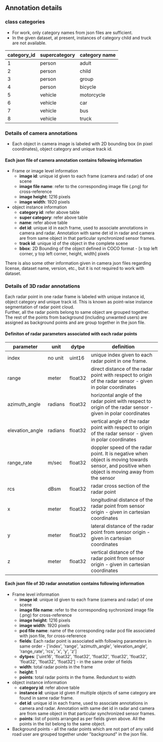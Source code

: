 ## Annotation details

### class categories

* For work, only category names from json files are sufficient.
* In the given dataset, at present, instances of category child and truck are not available.

| category_id | supercategory | category name |
|---|---|---|
| 1 | person | adult |
| 2 | person | child |
| 3 | person | group |
| 4 | person | bicycle |
| 5 | vehicle | motorcycle |
| 6 | vehicle | car |
| 7 | vehicle | bus |
| 8 | vehicle | truck |

### Details of camera annotations 

* Each object in camera image is labeled with 2D bounding box (in pixel coordinates), object category and unique track id.  

#### Each json file of camera annotation contains following information

* Frame or image level information
    * **image id**: unique id given to each frame (camera and radar) of one scene
    * **image file name**: refer to the corresponding image file (.png) for cross-reference
    * **image height**: 1216 pixels
    * **image width**: 1920 pixels
* object instance information
    * **category id**: refer above table 
    * **super category**: refer above table 
    * **name**: refer above table 
    * **det id**: unique id in each frame, used to associate annotations in camera and radar. Annotation with same det id in radar and camera are from same object in that particular synchronized sensor frames.
    * **track id**: unique id of the object in the complete scene
    * **bbox**: 2D Bounding of the object defined in COCO format - [x top left corner, y top left corner, height, width] pixels 

There is also some other information given in camera json files regarding license, dataset name, version, etc., but it is not required to work with dataset.

### Details of 3D radar annotations 
Each radar point in one radar frame is labeled with unique instance id, object category and unique track id. This is known as point-wise instance segmentation of radar point cloud.  
Further, all the radar points belong to same object are grouped together.  
The rest of the points from background (including unwanted users) are assigned as background points and are group together in the json file. 

#### Definiton of radar parameters associated with each radar points

| parameter | unit | dytpe | definition |
|---|---|---|---|
| index | no unit| uint16 | unique index given to each radar point in one frame. |
| range | meter | float32 | direct distance of the radar point with respect to origin of the radar sensor - given in polar coordinates |
| azimuth_angle | radians | float32 | horizontal angle of the radar point with respect to origin of the radar sensor - given in polar coordinates |
| elevation_angle | radians | float32 | vertical angle of the radar point with respect to origin of the radar sensor - given in polar coordinates |
| range_rate | m/sec | float32 | doppler speed of the radar point. It is negative when object is moving towards sensor, and positive when object is moving away from the sensor |
| rcs | dBsm | float32 | radar cross section of the radar point |
| x | meter | float32 | longitudinal distance of the radar point from sensor origin - given in cartesian coordinates |
| y | meter | float32 | lateral distance of the radar point from sensor origin - given in cartesian coordinates |
| z | meter | float32 | vertical distance of the radar point from sensor origin - given in cartesian coordinates |


#### Each json file of 3D radar annotation contains following information

* Frame level information
    * **image id**: unique id given to each frame (camera and radar) of one scene
    * **image file name**: refer to the corresponding sychronized image file (.png) for cross-reference
    * **image height**: 1216 pixels
    * **image width**: 1920 pixels
    * **pcd file name**: name of the corresponding radar pcd file associated with json file, for cross-reference
    * **fields**: Each radar point is associated with following parameters in same order - ['index', 'range', 'azimuth_angle', 'elevation_angle', 'range_rate', 'rcs', 'x', 'y', 'z']
    * **dytpes**: ['uint16', 'float32', 'float32', 'float32', 'float32', 'float32', 'float32', 'float32', 'float32'] - in the same order of fields
    * **width**: total radar points in the frame 
    * **height**: 1 
    * **points**: total radar points in the frame. Redundunt to width
* object instance information
    * **category id**: refer above table 
    * **instance id**: unique id given if multiple objects of same category are found in same radar frame.
    * **det id**: unique id in each frame, used to associate annotations in camera and radar. Annotation with same det id in radar and camera are from same object in that particular synchronized sensor frames.
    * **points**: list of points arranged as per fields given above. All the points in the list belong to the same object.
* Background points - all the radar points which are not part of any valid road user are grouped together under "background" in the json file. 